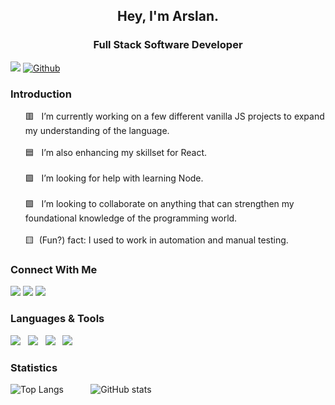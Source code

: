 <h2 align='center'>Hey, I'm Arslan.</h2>

<h3 align='center'>Full Stack Software Developer </h3>

![](https://visitor-badge.laobi.icu/badge?page_id=arslans-cipher.arslans-cipher)
[![Github](https://img.shields.io/github/followers/arslans-cipher?label=Follow&style=social)](https://github.com/arslans-cipher)

### Introduction
<ul align="left">
    🟥 &nbsp; I’m currently working on a few different vanilla JS projects to expand my understanding of the language. <br><br>
    🟦 &nbsp; I’m also enhancing my skillset for React. <br><br>
    🟪 &nbsp; I’m looking for help with learning Node. <br><br>
    🟩 &nbsp; I’m looking to collaborate on anything that can strengthen my foundational knowledge of the programming world. <br><br>
    🟨  &nbsp;(Fun?) fact: I used to work in automation and manual testing.
</ul>

### Connect With Me

<p align="left">
 <a href="mailto:ali.arslan319@gmail.com" target="_blank" rel="noopener noreferrer"> <img src="https://img.icons8.com/color/50/000000/gmail-new.png"/></a>
 <a href="https://linkedin.com/in/arslannyc" target="_blank" rel="noopener noreferrer"> <img src="https://img.icons8.com/color/50/000000/linkedin.png"/></a>
 <a href="https://arslaninfinite.medium.com/" target="_blank" rel="noopener noreferrer"> <img src="https://img.icons8.com/ios-filled/50/000000/medium-new.png"/></a>
</p>

### Languages & Tools

<img src="https://img.icons8.com/color/48/000000/javascript--v1.png"/> &nbsp; <img src="https://img.icons8.com/officel/48/000000/react.png"/> &nbsp; <img src="https://img.icons8.com/color/48/000000/redux.png"/> &nbsp; <img src="https://img.icons8.com/color/48/000000/git.png"/>
### Statistics 
![Top Langs](https://github-readme-stats.vercel.app/api/top-langs/?username=arslans-cipher&theme=gotham) &nbsp; &nbsp; &nbsp; &nbsp; &nbsp;
![GitHub stats](https://github-readme-stats.vercel.app/api?username=arslans-cipher&show_icons=true&theme=gotham)


<!--
**arslans-cipher.arslans-cipher** is a ✨ _special_ ✨ repository because its `README.md` (this file) appears on your GitHub profile.

Here are some ideas to get you started:
-->

